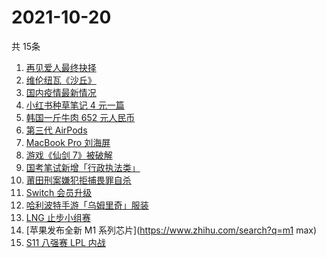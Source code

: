 # 2021-10-20
  共 15条

  <!-- BEGIN -->
  <!-- 最后更新时间:Wed Oct 20 2021 10:11:44 GMT+0000 (Coordinated Universal Time) -->
  1. [再见爱人最终抉择](https://www.zhihu.com/search?q=再见爱人)
1. [维伦纽瓦《沙丘》](https://www.zhihu.com/search?q=沙丘)
1. [国内疫情最新情况](https://www.zhihu.com/search?q=国内疫情新增)
1. [小红书种草笔记 4 元一篇](https://www.zhihu.com/search?q=小红书)
1. [韩国一斤牛肉 652 元人民币](https://www.zhihu.com/search?q=韩国牛肉)
1. [第三代 AirPods](https://www.zhihu.com/search?q=airpods3)
1. [MacBook Pro 刘海屏](https://www.zhihu.com/search?q=macbookpro)
1. [游戏《仙剑 7》被破解](https://www.zhihu.com/search?q=仙剑7)
1. [国考笔试新增「行政执法类」](https://www.zhihu.com/search?q=国考笔试)
1. [莆田刑案嫌犯拒捕畏罪自杀](https://www.zhihu.com/search?q=莆田刑案)
1. [Switch 会员升级](https://www.zhihu.com/search?q=switch)
1. [哈利波特手游「乌姆里奇」服装](https://www.zhihu.com/search?q=哈利波特魔法觉醒)
1. [LNG 止步小组赛](https://www.zhihu.com/search?q=LNG)
1. [苹果发布全新 M1 系列芯片](https://www.zhihu.com/search?q=m1 max)
1. [S11 八强赛 LPL 内战](https://www.zhihu.com/search?q=s11八强赛)
  <!-- END -->
  